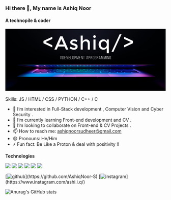 ### Hi there 👋, My name is Ashiq Noor
#### A technopile & coder 
![A technopile & coder ](https://github.com/AshiqNoor-S/AshiqNoor-S/blob/main/Banner.png)

Skills:  JS / HTML / CSS / PYTHON / C++ / C

- 🔭 I’m interested in Full-Stack development , Computer Vision and Cyber Security . 
- 🌱 I’m currently learning Front-end development and CV . 
- 👯 I’m looking to collaborate on Front-end & CV Projects . 
- 📫 How to reach me: ashiqnoorsudheer@gmail.com 
- 😄 Pronouns: He/Him 
- ⚡ Fun fact: Be Like a Proton & deal with positivity !! 

**Technologies**
<p>
<img src="https://github.com/coherencez/tech-logos/blob/master/react.png">
<img src="https://github.com/coherencez/tech-logos/blob/master/jquery.png">
<img src="https://github.com/coherencez/tech-logos/blob/master/jslogo.png">
<img src="https://github.com/coherencez/tech-logos/blob/master/html5.png">
<img src="https://github.com/coherencez/tech-logos/blob/master/css3.png">
<img src="https://github.com/coherencez/tech-logos/blob/master/bootstrap.png">
<img src="">
<img src="">
<img src="">
<img src="">
<img src="">
</p>
[<img src='https://cdn.jsdelivr.net/npm/simple-icons@3.0.1/icons/github.svg' alt='github' height='40'>](https://github.com/AshiqNoor-S)  [<img src='https://cdn.jsdelivr.net/npm/simple-icons@3.0.1/icons/instagram.svg' alt='instagram' height='40'>](https://www.instagram.com/ashi.i.q/)  


<!---
AshiqNoor-S/AshiqNoor-S is a ✨ special ✨ repository because its `README.md` (this file) appears on your GitHub profile.
You can click the Preview link to take a look at your changes.
--->
![Anurag's GitHub stats](https://github-readme-stats.vercel.app/api?username=AshiqNoor-S&hide=contribs,prs)
